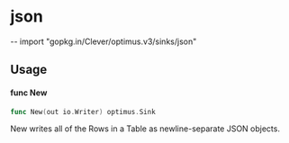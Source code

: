 # json
--
    import "gopkg.in/Clever/optimus.v3/sinks/json"


## Usage

#### func  New

```go
func New(out io.Writer) optimus.Sink
```
New writes all of the Rows in a Table as newline-separate JSON objects.

